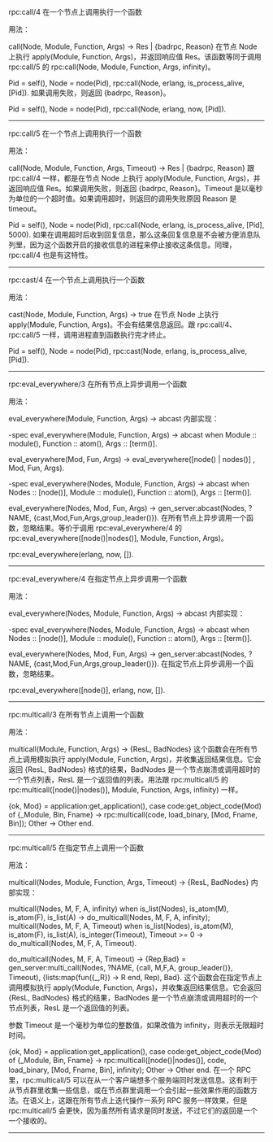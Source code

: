 rpc:call/4
在一个节点上调用执行一个函数

用法：

call(Node, Module, Function, Args) -> Res | {badrpc, Reason}
在节点 Node 上执行 apply(Module, Function, Args)，并返回响应值 Res。该函数等同于调用 rpc:call/5 的 rpc:call(Node, Module, Function, Args, infinity)。

Pid = self(),
Node = node(Pid),
rpc:call(Node, erlang, is_process_alive, [Pid]).
如果调用失败，则返回 {badrpc, Reason}。

Pid = self(),
Node = node(Pid),
rpc:call(Node, erlang, now, [Pid]).

----------
rpc:call/5
在一个节点上调用执行一个函数

用法：

call(Node, Module, Function, Args, Timeout) -> Res | {badrpc, Reason}
跟 rpc:call/4 一样，都是在节点 Node 上执行 apply(Module, Function, Args)，并返回响应值 Res。如果调用失败，则返回 {badrpc, Reason}。Timeout 是以毫秒为单位的一个超时值。如果调用超时，则返回的调用失败原因 Reason 是 timeout。

Pid = self(),
Node = node(Pid),
rpc:call(Node, erlang, is_process_alive, [Pid], 5000).
如果在调用超时后收到回复信息，那么这条回复信息是不会被方便消息队列里，因为这个函数开启的接收信息的进程来停止接收这条信息。同理，rpc:call/4 也是有这特性。

----------
rpc:cast/4
在一个节点上调用执行一个函数

用法：

cast(Node, Module, Function, Args) -> true
在节点 Node 上执行 apply(Module, Function, Args)。不会有结果信息返回。跟 rpc:call/4、rpc:call/5 一样，调用进程直到函数执行完才终止。

Pid = self(),
Node = node(Pid),
rpc:cast(Node, erlang, is_process_alive, [Pid]).

----------
rpc:eval_everywhere/3
在所有节点上异步调用一个函数

用法：

eval_everywhere(Module, Function, Args) -> abcast
内部实现：

-spec eval_everywhere(Module, Function, Args) -> abcast when
      Module :: module(),
      Function :: atom(),
      Args :: [term()].

eval_everywhere(Mod, Fun, Args) ->
    eval_everywhere([node() | nodes()] , Mod, Fun, Args).

-spec eval_everywhere(Nodes, Module, Function, Args) -> abcast when
      Nodes :: [node()],
      Module :: module(),
      Function :: atom(),
      Args :: [term()].

eval_everywhere(Nodes, Mod, Fun, Args) ->
    gen_server:abcast(Nodes, ?NAME, {cast,Mod,Fun,Args,group_leader()}).
在所有节点上异步调用一个函数，忽略结果。等价于调用 rpc:eval_everywhere/4 的 rpc:eval_everywhere([node()|nodes()], Module, Function, Args)。

rpc:eval_everywhere(erlang, now, []).

----------
rpc:eval_everywhere/4
在指定节点上异步调用一个函数

用法：

eval_everywhere(Nodes, Module, Function, Args) -> abcast
内部实现：

-spec eval_everywhere(Nodes, Module, Function, Args) -> abcast when
      Nodes :: [node()],
      Module :: module(),
      Function :: atom(),
      Args :: [term()].

eval_everywhere(Nodes, Mod, Fun, Args) ->
    gen_server:abcast(Nodes, ?NAME, {cast,Mod,Fun,Args,group_leader()}).
在指定节点上异步调用一个函数，忽略结果。

rpc:eval_everywhere([node()], erlang, now, []).

----------
rpc:multicall/3
在所有节点上调用一个函数

用法：

multicall(Module, Function, Args) -> {ResL, BadNodes}
这个函数会在所有节点上调用模拟执行 apply(Module, Function, Args)，并收集返回结果信息。它会返回 {ResL, BadNodes} 格式的结果，BadNodes 是一个节点崩溃或调用超时的一个节点列表，ResL 是一个返回值的列表。用法跟 rpc:multicall/5 的 rpc:multicall([node()|nodes()], Module, Function, Args, infinity) 一样。

{ok, Mod} = application:get_application(),
case code:get_object_code(Mod) of
    {_Module, Bin, Fname} ->
        rpc:multicall(code, load_binary, [Mod, Fname, Bin]);
    Other ->
	    Other
end.

----------
rpc:multicall/5
在指定节点上调用一个函数

用法：

multicall(Nodes, Module, Function, Args, Timeout) -> {ResL, BadNodes}
内部实现：

multicall(Nodes, M, F, A, infinity)
  when is_list(Nodes), is_atom(M), is_atom(F), is_list(A) ->
    do_multicall(Nodes, M, F, A, infinity);
multicall(Nodes, M, F, A, Timeout) 
  when is_list(Nodes), is_atom(M), is_atom(F), is_list(A), is_integer(Timeout), 
       Timeout >= 0 ->
    do_multicall(Nodes, M, F, A, Timeout).

do_multicall(Nodes, M, F, A, Timeout) ->
    {Rep,Bad} = gen_server:multi_call(Nodes, ?NAME, 
				      {call, M,F,A, group_leader()}, 
				      Timeout),
    {lists:map(fun({_,R}) -> R end, Rep), Bad}.
这个函数会在指定节点上调用模拟执行 apply(Module, Function, Args)，并收集返回结果信息。它会返回 {ResL, BadNodes} 格式的结果，BadNodes 是一个节点崩溃或调用超时的一个节点列表，ResL 是一个返回值的列表。

参数 Timeout 是一个毫秒为单位的整数值，如果改值为 infinity，则表示无限超时时间。

{ok, Mod} = application:get_application(),
case code:get_object_code(Mod) of
    {_Module, Bin, Fname} ->
        rpc:multicall([node()|nodes()], code, load_binary, [Mod, Fname, Bin], infinity);
    Other ->
        Other
end.
在一个 RPC 里，rpc:multicall/5 可以在从一个客户端想多个服务端同时发送信息。这有利于从节点群里收集一些信息，或在节点群里调用一个会引起一些效果作用的函数方法。在语义上，这跟在所有节点上迭代操作一系列 RPC 服务一样效果，但是 rpc:multicall/5 会更快，因为虽然所有请求是同时发送，不过它们的返回是一个一个接收的。

----------
